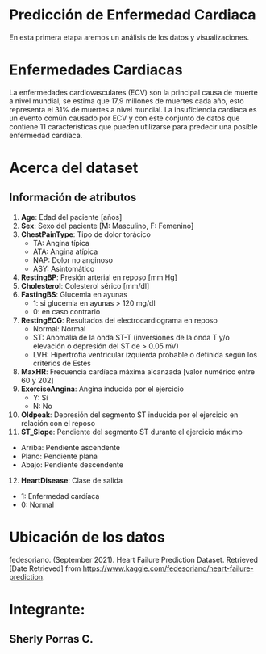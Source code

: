 # Predicción de Enfermedad Cardiaca

En esta primera etapa aremos un análisis de los datos y visualizaciones.

# Enfermedades Cardiacas
La enfermedades cardiovasculares (ECV) son la principal causa de muerte a nivel mundial, se estima que 17,9 millones de muertes cada año, esto representa el 31% de muertes a nivel mundial. La insuficiencia cardiaca es un evento común causado por ECV y con este conjunto de datos que contiene 11 características que pueden utilizarse para predecir una posible enfermedad cardíaca.

# Acerca del dataset

## Información de atributos

1. **Age**: Edad del paciente [años]  
2. **Sex**: Sexo del paciente [M: Masculino, F: Femenino]  
3. **ChestPainType**: Tipo de dolor torácico  
   - TA: Angina típica  
   - ATA: Angina atípica  
   - NAP: Dolor no anginoso  
   - ASY: Asintomático  
4. **RestingBP**: Presión arterial en reposo [mm Hg]  
5. **Cholesterol**: Colesterol sérico [mm/dl]  
6. **FastingBS**: Glucemia en ayunas  
   - 1: si glucemia en ayunas > 120 mg/dl  
   - 0: en caso contrario  
7. **RestingECG**: Resultados del electrocardiograma en reposo  
   - Normal: Normal  
   - ST: Anomalía de la onda ST-T (inversiones de la onda T y/o elevación o depresión del ST de > 0.05 mV)  
   - LVH: Hipertrofia ventricular izquierda probable o definida según los criterios de Estes  
8. **MaxHR**: Frecuencia cardíaca máxima alcanzada [valor numérico entre 60 y 202]  
9. **ExerciseAngina**: Angina inducida por el ejercicio  
   - Y: Sí  
   - N: No  
10. **Oldpeak**: Depresión del segmento ST inducida por el ejercicio en relación con el reposo  
11. **ST_Slope**: Pendiente del segmento ST durante el ejercicio máximo  
   - Arriba: Pendiente ascendente  
   - Plano: Pendiente plana  
   - Abajo: Pendiente descendente  
12. **HeartDisease**: Clase de salida  
   - 1: Enfermedad cardíaca  
   - 0: Normal  

# Ubicación de los datos
 
fedesoriano. (September 2021). Heart Failure Prediction Dataset. Retrieved [Date Retrieved] from https://www.kaggle.com/fedesoriano/heart-failure-prediction.

# Integrante:
## **Sherly Porras C.** 